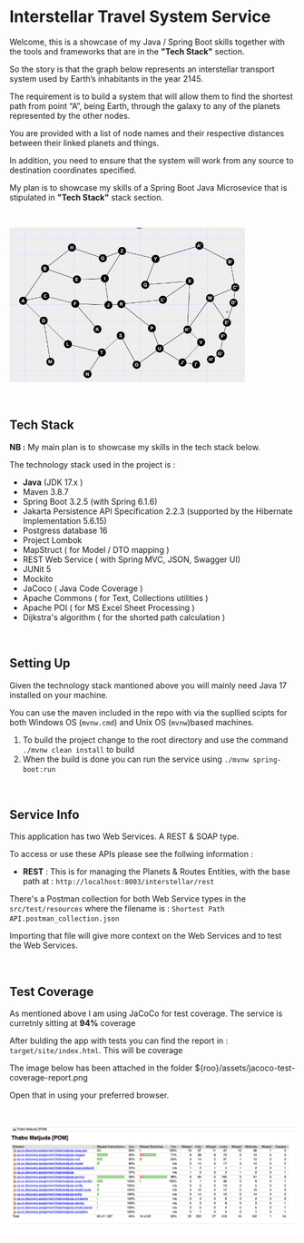 # Interstellar Travel System Service

Welcome, this is a showcase of my Java / Spring Boot skills together with the tools and frameworks that are in the **"Tech Stack"** section.



So the story is that the graph below represents an interstellar transport system used by Earth’s inhabitants in the year 2145.

The requirement is to build a system that will allow them to find the shortest path from point “A”, being Earth, through the galaxy to any of the planets represented by the other nodes.

You are provided with a list of node names and their respective distances between their linked planets and things.

In addition, you need to ensure that the system will work from any source to destination coordinates specified.

My plan is to showcase my skills of a Spring Boot Java Microsevice that is stipulated in **"Tech Stack"** stack section.

</br>

![Image Alt text](assets/interstellar-graph.png "Optional title")

</br>

## Tech Stack

**NB :** My main plan is to showcase my skills in the tech stack below.

The technology stack used in the project is :

* **Java** (JDK 17.x )
* Maven 3.8.7
* Spring Boot 3.2.5 (with Spring 6.1.6)
* Jakarta Persistence API Specification 2.2.3 (supported by the Hibernate Implementation 5.6.15)
* Postgress database 16
* Project Lombok
* MapStruct ( for Model / DTO mapping )
* REST Web Service ( with Spring MVC, JSON, Swagger UI)
* JUNit 5
* Mockito
* JaCoco ( Java Code Coverage )
* Apache Commons ( for Text, Collections utilities )
* Apache POI ( for MS Excel Sheet Processing )
* Dijkstra's algorithm ( for the shorted path calculation )

</br>

## Setting Up

Given the technology stack mantioned above you will mainly need Java 17 installed on your machine.

You can use the maven included in the repo with via the supllied scipts for both Windows OS (`mvnw.cmd`) and Unix OS (`mvnw`)based machines.

1. To build the project change to the root directory and use the command `./mvnw clean install` to build
2. When the build is done you can run the service using `./mvnw spring-boot:run`

</br>

## Service Info

This application has two Web Services. A REST & SOAP type.

To access or use these APIs please see the follwing information :

* **REST** : This is for managing the Planets & Routes Entities, with the base path at : `http://localhost:8003/interstellar/rest`

There's a Postman collection for both Web Service types in the `src/test/resources` where the filename is : `Shortest Path API.postman_collection.json`

Importing that file will give more context on the Web Services and to test the Web Services.

</br>

## Test Coverage

As mentioned above I am using JaCoCo for test coverage. The service is curretnly sitting at **94%** coverage

After bulding the app with tests you can find the report in : `target/site/index.html`. This will be coverage

The image below has been attached in the folder ${roo}/assets/jacoco-test-coverage-report.png

Open that in using your preferred browser.

</br>

![Image Alt text](assets/jacoco-test-coverage-report.png "Coverate Report")

